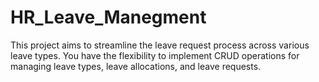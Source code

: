 # HR_Leave_Manegment
This project aims to streamline the leave request process across various leave types. You have the flexibility to implement CRUD operations for managing leave types, leave allocations, and leave requests.



